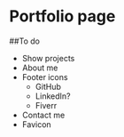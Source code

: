 # Portfolio page

##To do

- Show projects
- About me
- Footer icons
    - GitHub
    - LinkedIn?
    - Fiverr
- Contact me
- Favicon
